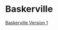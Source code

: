 # Baskerville

[Baskerville Version 1](https://ciaraffraser.github.io/baskerville1/baskerville-1.html)

